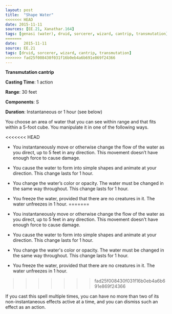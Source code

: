 ```yaml
---
layout: post
title:  "Shape Water"
<<<<<<< HEAD
date: 2015-11-11
sources: [EE.21, Xanathar.164]
tags: [genasi (water), druid, sorcerer, wizard, cantrip, transmutation]
=======
date:   2015-11-11
source: EE.21
tags: [druid, sorcerer, wizard, cantrip, transmutation]
>>>>>>> fad25f008430f031f16b0eb4a6b691e869f24366
---
```


**Transmutation cantrip**

**Casting Time**: 1 action

**Range**: 30 feet

**Components**: S

**Duration**: Instantaneous or 1 hour (see below)

You choose an area of water that you can see within range and that fits within a 5-foot cube. You manipulate it in one of the following ways.

<<<<<<< HEAD
 * You instantaneously move or otherwise change the flow of the water as you direct, up to 5 feet in any direction. This movement doesn’t have enough force to cause damage.

 * You cause the water to form into simple shapes and animate at your direction. This change lasts for 1 hour.

 * You change the water’s color or opacity. The water must be changed in the same way throughout. This change lasts for 1 hour.

 * You freeze the water, provided that there are no creatures in it. The water unfreezes in 1 hour.
=======
* You instantaneously move or otherwise change the flow of the water as you direct, up to 5 feet in any direction. This movement doesn't have enough force to cause damage.
* You cause the water to form into simple shapes and animate at your direction. This change lasts for 1 hour.
* You change the water's color or opacity. The water must be changed in the same way throughout. This change lasts for 1 hour.
* You freeze the water, provided that there are no creatures in it. The water unfreezes in 1 hour.
>>>>>>> fad25f008430f031f16b0eb4a6b691e869f24366

If you cast this spell multiple times, you can have no more than two of its non-instantaneous effects active at a time, and you can dismiss such an effect as an action.
